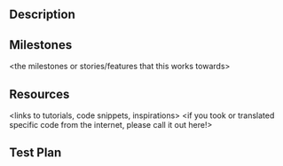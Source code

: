 ## Description

<what this pull request is doing>
<what will be done in later PRs and not included here>

## Milestones

<the milestones or stories/features that this works towards>

## Resources

<links to tutorials, code snippets, inspirations>
<if you took or translated specific code from the internet, please call it out here!>

## Test Plan

<insert images or gifs of feature>
<otherwise, say how code was tested if not UI facing>
<any edge cases you might have specifically tested>
